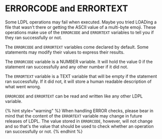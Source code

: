 # ERRORCODE and ERRORTEXT

Some LDPL operations may fail when executed. Maybe you tried LOADing a file that wasn't there or getting the ASCII value of a multi-byte emoji. These operations make use of the `ERRORCODE` and `ERRORTEXT` variables to tell you if they ran successfully or not.

The `ERRORCODE` and `ERRORTEXT` variables come declared by default. Some statements may modify their values to express their results.

The `ERRORCODE` variable is a NUMBER variable. It will hold the value 0 if the statement ran successfully and any other number if it did not.

The `ERRORTEXT` variable is a TEXT variable that will be empty if the statement ran successfully. If it did not, it will store a human readable description of what went wrong.

`ERRORCODE` and `ERRORTEXT` can be read and written like any other LDPL variable.

{% hint style="warning" %}
When handling ERROR checks, please bear in mind that the content of the `ERRORTEXT` variable may change in future releases of LDPL. The value stored in `ERRORCODE`, however, will not change and so that's the value that should be used to check whether an operation ran successfully or not.
{% endhint %}

